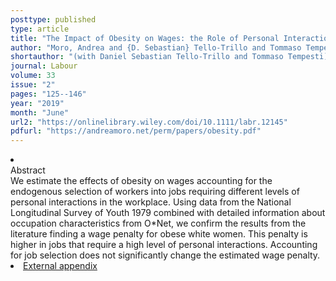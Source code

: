 ```yaml
---
posttype: published
type: article
title: "The Impact of Obesity on Wages: the Role of Personal Interactions and Job Selection"
author: "Moro, Andrea and {D. Sebastian} Tello-Trillo and Tommaso Tempesti"
shortauthor: "(with Daniel Sebastian Tello-Trillo and Tommaso Tempesti)"
journal: Labour
volume: 33
issue: "2"
pages: "125--146"
year: "2019"
month: "June"
url2: "https://onlinelibrary.wiley.com/doi/10.1111/labr.12145"
pdfurl: "https://andreamoro.net/perm/papers/obesity.pdf"
---
```

<li class='acc_hide'> <div class="title">Abstract</div>
   We estimate the effects of obesity on wages accounting for the endogenous selection of workers into jobs requiring different levels of personal interactions in the workplace. Using data from the National Longitudinal Survey of Youth 1979 combined with detailed information about occupation characteristics from O*Net, we confirm the results from the literature finding a wage penalty for obese white women. This penalty is higher in jobs that require a high level of personal interactions. Accounting for job selection does not significantly change the estimated wage penalty.
</li>
<li class='acc_hide pdfli spacepdf'><span class="title"><a href="perm/papers/obesity-extappendix.pdf" target="_blank">
  External appendix
      </a>
    </span>
</li>
